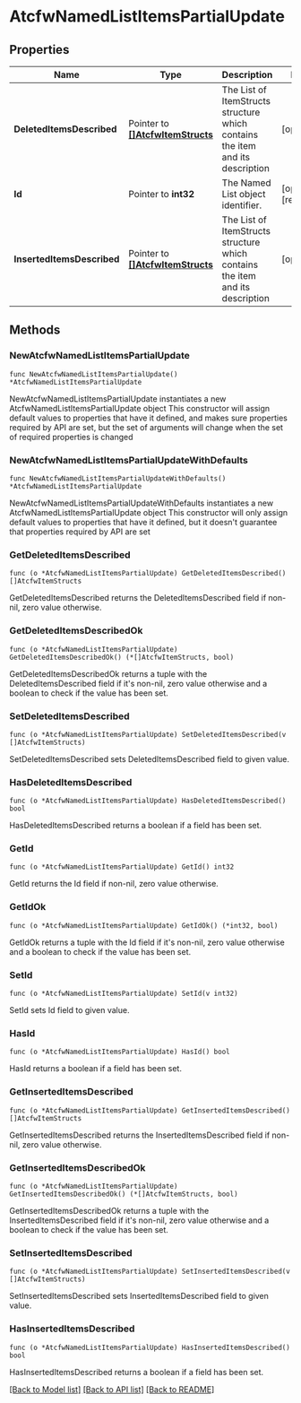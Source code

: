 # AtcfwNamedListItemsPartialUpdate

## Properties

Name | Type | Description | Notes
------------ | ------------- | ------------- | -------------
**DeletedItemsDescribed** | Pointer to [**[]AtcfwItemStructs**](AtcfwItemStructs.md) | The List of ItemStructs structure which contains the item and its description | [optional] 
**Id** | Pointer to **int32** | The Named List object identifier. | [optional] [readonly] 
**InsertedItemsDescribed** | Pointer to [**[]AtcfwItemStructs**](AtcfwItemStructs.md) | The List of ItemStructs structure which contains the item and its description | [optional] 

## Methods

### NewAtcfwNamedListItemsPartialUpdate

`func NewAtcfwNamedListItemsPartialUpdate() *AtcfwNamedListItemsPartialUpdate`

NewAtcfwNamedListItemsPartialUpdate instantiates a new AtcfwNamedListItemsPartialUpdate object
This constructor will assign default values to properties that have it defined,
and makes sure properties required by API are set, but the set of arguments
will change when the set of required properties is changed

### NewAtcfwNamedListItemsPartialUpdateWithDefaults

`func NewAtcfwNamedListItemsPartialUpdateWithDefaults() *AtcfwNamedListItemsPartialUpdate`

NewAtcfwNamedListItemsPartialUpdateWithDefaults instantiates a new AtcfwNamedListItemsPartialUpdate object
This constructor will only assign default values to properties that have it defined,
but it doesn't guarantee that properties required by API are set

### GetDeletedItemsDescribed

`func (o *AtcfwNamedListItemsPartialUpdate) GetDeletedItemsDescribed() []AtcfwItemStructs`

GetDeletedItemsDescribed returns the DeletedItemsDescribed field if non-nil, zero value otherwise.

### GetDeletedItemsDescribedOk

`func (o *AtcfwNamedListItemsPartialUpdate) GetDeletedItemsDescribedOk() (*[]AtcfwItemStructs, bool)`

GetDeletedItemsDescribedOk returns a tuple with the DeletedItemsDescribed field if it's non-nil, zero value otherwise
and a boolean to check if the value has been set.

### SetDeletedItemsDescribed

`func (o *AtcfwNamedListItemsPartialUpdate) SetDeletedItemsDescribed(v []AtcfwItemStructs)`

SetDeletedItemsDescribed sets DeletedItemsDescribed field to given value.

### HasDeletedItemsDescribed

`func (o *AtcfwNamedListItemsPartialUpdate) HasDeletedItemsDescribed() bool`

HasDeletedItemsDescribed returns a boolean if a field has been set.

### GetId

`func (o *AtcfwNamedListItemsPartialUpdate) GetId() int32`

GetId returns the Id field if non-nil, zero value otherwise.

### GetIdOk

`func (o *AtcfwNamedListItemsPartialUpdate) GetIdOk() (*int32, bool)`

GetIdOk returns a tuple with the Id field if it's non-nil, zero value otherwise
and a boolean to check if the value has been set.

### SetId

`func (o *AtcfwNamedListItemsPartialUpdate) SetId(v int32)`

SetId sets Id field to given value.

### HasId

`func (o *AtcfwNamedListItemsPartialUpdate) HasId() bool`

HasId returns a boolean if a field has been set.

### GetInsertedItemsDescribed

`func (o *AtcfwNamedListItemsPartialUpdate) GetInsertedItemsDescribed() []AtcfwItemStructs`

GetInsertedItemsDescribed returns the InsertedItemsDescribed field if non-nil, zero value otherwise.

### GetInsertedItemsDescribedOk

`func (o *AtcfwNamedListItemsPartialUpdate) GetInsertedItemsDescribedOk() (*[]AtcfwItemStructs, bool)`

GetInsertedItemsDescribedOk returns a tuple with the InsertedItemsDescribed field if it's non-nil, zero value otherwise
and a boolean to check if the value has been set.

### SetInsertedItemsDescribed

`func (o *AtcfwNamedListItemsPartialUpdate) SetInsertedItemsDescribed(v []AtcfwItemStructs)`

SetInsertedItemsDescribed sets InsertedItemsDescribed field to given value.

### HasInsertedItemsDescribed

`func (o *AtcfwNamedListItemsPartialUpdate) HasInsertedItemsDescribed() bool`

HasInsertedItemsDescribed returns a boolean if a field has been set.


[[Back to Model list]](../README.md#documentation-for-models) [[Back to API list]](../README.md#documentation-for-api-endpoints) [[Back to README]](../README.md)



